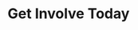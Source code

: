 ---
title : "Get Involve Today"
layout: "goal"
description: "Technologies is about advancement, and innovation is to come out with something original and unique, and MHR is combining this tow terms together, to make high quality and affordable helmet for all motorcycle riders."
image : "images/helmet/c1.png"



########### Goal ##########
goal:
  enable : true
  section : ""
  title: 'Get Involve Today!'
  item:
  - title: 'GIVE'
    desc : "Give refugee women the opportunity to have an informed pregnancy, a supported labour and a safe birth, and encourage the best nurturing of their infants."
    btn : "GIVE"
    url: "give"
    color: 'red'
  - title: '01'
    desc: "ive refugee women the opportunity to have an informed pregnancy, a supported labour and a safe birth, and encourage the best nurturing of their infants."
    btn: "Contact Us"
    url: "give"
    color: 'green'
  - title: '01'
    desc : "ive refugee women the opportunity to have an informed pregnancy, a supported labour and a safe birth, and encourage the best nurturing of their infants."
    btn : "Contact Us"
    url: "give"
    color: 'green'

---